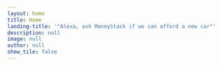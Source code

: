 ```yaml
---
layout: home
title: Home
landing-title: '"Alexa, ask MoneyStack if we can afford a new car"'
description: null
image: null
author: null
show_tile: false
---
```

